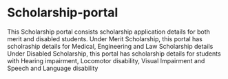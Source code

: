 # Scholarship-portal
This Scholarship portal consists scholarship application details for both merit and disabled students.
Under Merit Scholarship, this portal has scholraship details for Medical, Engineering and Law Scholarship details
Under Disabled Scholarship, this portal has scholarship details for students with Hearing impairment, Locomotor disability, Visual Impairment and Speech and Language disability
